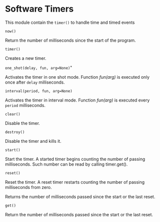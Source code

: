 # Software Timers

This module contain the `timer()` to handle time and timed events


`now()`

Return the number of milliseconds since the start of the program.


`timer()`

Creates a new timer.


`one_shot(delay, fun, arg=None)`"

Activates the timer in one shot mode. Function *fun(arg)* is executed only once after ```delay``` milliseconds.


`interval(period, fun, arg=None)`

Activates the timer in interval mode. Function *fun(arg)* is executed every ```period``` milliseconds.


`clear()`

Disable the timer.


`destroy()`

Disable the timer and kills it.


`start()`

Start the timer. A started timer begins counting the number of passing milliseconds. Such number can be read by calling
timer.get().


`reset()`

Reset the timer. A reset timer restarts counting the number of passing milliseconds from zero.

Returns the number of milliseconds passed since the start or the last reset.


`get()`

Return the number of milliseconds passed since the start or the last reset.
<!--stackedit_data:
eyJoaXN0b3J5IjpbNDEwMzIyNzkxXX0=
-->